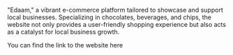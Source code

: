 "Edaam," a vibrant e-commerce platform tailored to showcase and support local businesses. Specializing in chocolates, beverages, and chips, the website not only provides a user-friendly shopping experience but also acts as a catalyst for local business growth.

You can find the link to the website here 
